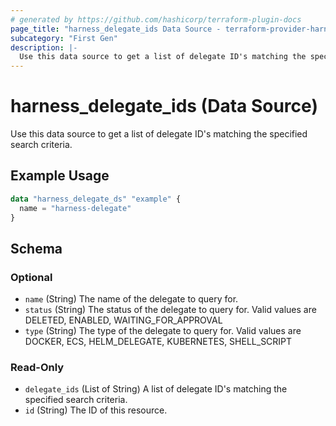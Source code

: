 ```yaml
---
# generated by https://github.com/hashicorp/terraform-plugin-docs
page_title: "harness_delegate_ids Data Source - terraform-provider-harness"
subcategory: "First Gen"
description: |-
  Use this data source to get a list of delegate ID's matching the specified search criteria.
---
```


# harness_delegate_ids (Data Source)

Use this data source to get a list of delegate ID's matching the specified search criteria.

## Example Usage

```terraform
data "harness_delegate_ds" "example" {
  name = "harness-delegate"
}
```

<!-- schema generated by tfplugindocs -->
## Schema

### Optional

- `name` (String) The name of the delegate to query for.
- `status` (String) The status of the delegate to query for. Valid values are DELETED, ENABLED, WAITING_FOR_APPROVAL
- `type` (String) The type of the delegate to query for. Valid values are DOCKER, ECS, HELM_DELEGATE, KUBERNETES, SHELL_SCRIPT

### Read-Only

- `delegate_ids` (List of String) A list of delegate ID's matching the specified search criteria.
- `id` (String) The ID of this resource.

